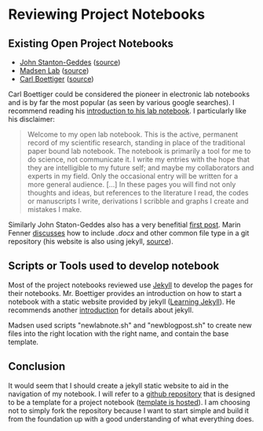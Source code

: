 
# Reviewing Project Notebooks

## Existing Open Project Notebooks

- [John Stanton-Geddes][js1] ([source][js3])
- [Madsen Lab][ml1] ([source][ml2])
- [Carl Boettiger][cb1] ([source][cb4])

Carl Boettiger could be considered the pioneer in electronic lab notebooks and
is by far the most popular (as seen by various google searches). I recommend
reading his [introduction to his lab notebook][cb3]. I particularly like his
disclaimer:

> Welcome to my open lab notebook. This is the active, permanent record of my scientific research, standing in place of the traditional paper bound lab notebook. The notebook is primarily a tool for me to do science, not communicate it. I write my entries with the hope that they are intelligible to my future self; and maybe my collaborators and experts in my field. Only the occasional entry will be written for a more general audience. […] In these pages you will find not only thoughts and ideas, but references to the literature I read, the codes or manuscripts I write, derivations I scribble and graphs I create and mistakes I make. 

Similarly John Staton-Geddes also has a very benefitial [first post][js2].
Marin Fenner [discusses][mf1] how to include *.docx* and other common file type in a
git repository (his website is also using jekyll, [source][mf2]).

## Scripts or Tools used to develop notebook

Most of the project notebooks reviewed use [Jekyll][jek1] to develop the pages
for their notebooks. Mr. Boettiger provides an introduction on how to start a
notebook with a static website provided by jekyll ([Learning Jekyll][cb2]). He
recommends another [introduction][jek2] for details about jekyll.

Madsen used scripts "newlabnote.sh" and "newblogpost.sh" to create new files into
the right location with the right name, and contain the base template.

## Conclusion

It would seem that I should create a jekyll static website to aid in the navigation
of my notebook. I will refer to a [github repository][fs1] that is designed to be a
template for a project notebook ([template is hosted][fs2]). I am choosing not
to simply fork the repository because I want to start simple and build it from
the foundation up with a good understanding of what everything does.



[jek1]: https://github.com/jekyll/jekyll
[jek2]: http://jekyllbootstrap.com/lessons/jekyll-introduction.html

[js1]: http://johnstantongeddes.org/labnotebook.html
[js2]: http://johnstantongeddes.org/open%20science/2013/03/13/first-post.html
[js3]: https://github.com/johnstantongeddes/johnstantongeddes.org

[cb1]: http://www.carlboettiger.info/lab-notebook.html
[cb2]: http://www.carlboettiger.info/2012/12/30/learning-jekyll.html
[cb3]: http://www.carlboettiger.info/2012/09/28/Welcome-to-my-lab-notebook.html
[cb4]: https://github.com/cboettig/cboettig.github.io

[ml1]: http://notebook.madsenlab.org/labnotebook.html
[ml2]: https://github.com/mmadsen/lnraw

[mf1]: http://blog.martinfenner.org/2014/08/25/using-microsoft-word-with-git/#
[mf2]: https://github.com/mfenner/mfenner.github.io

[fs1]: https://github.com/fdschneider/jekyll-lablog
[fs2]: https://fdschneider.github.io/jekyll-lablog/index.html